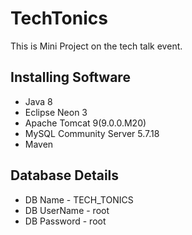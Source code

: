 # TechTonics
This is Mini Project on the tech talk event.

## Installing Software
- Java 8
- Eclipse Neon 3
- Apache Tomcat 9(9.0.0.M20)
- MySQL Community Server 5.7.18 
- Maven

## Database Details
- DB Name - TECH_TONICS
- DB UserName - root
- DB Password - root
